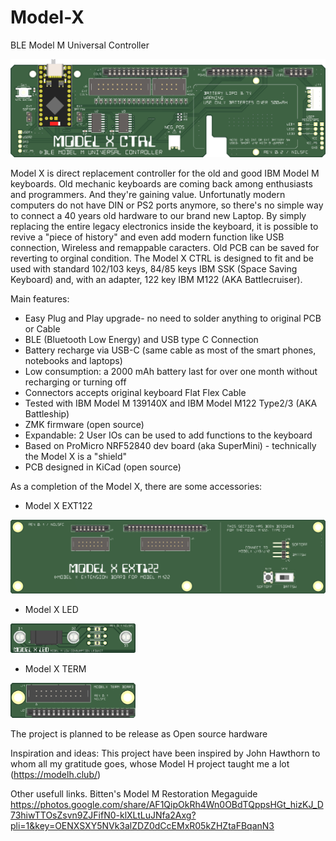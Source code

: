 # Model-X
BLE Model M Universal Controller

![Model X](./site/Model%20X%20CTRL%20(Int.Batt.SW)_16b.png)

Model X is direct replacement controller for the old and good IBM Model M keyboards.
Old mechanic keyboards are coming back among enthusiasts and programmers. And they're gaining value.
Unfortunatly modern computers do not have DIN or PS2 ports anymore, so there's no simple way to connect a 40 years old hardware to our brand new Laptop.
By simply replacing the entire legacy electronics inside the keyboard, it is possible to revive a "piece of history" and even add modern function like USB connection, Wireless and remappable caracters. Old PCB can be saved for reverting to orginal condition.
The Model X CTRL is designed to fit and be used with standard 102/103 keys, 84/85 keys IBM SSK (Space Saving Keyboard) and, with an adapter, 122 key IBM M122 (AKA Battlecruiser).

Main features:
  - Easy Plug and Play upgrade- no need to solder anything to original PCB or Cable
  - BLE (Bluetooth Low Energy) and USB type C Connection
  - Battery recharge via USB-C (same cable as most of the smart phones, notebooks and laptops)
  - Low consumption: a 2000 mAh battery last for over one month without recharging or turning off
  - Connectors accepts original keyboard Flat Flex Cable
  - Tested with IBM Model M 139140X and IBM Model M122 Type2/3 (AKA Battleship)
  - ZMK firmware (open source)
  - Expandable: 2 User IOs can be used to add functions to the keyboard
  - Based on ProMicro NRF52840 dev board (aka SuperMini) - technically the Model X is a "shield"
  - PCB designed in KiCad (open source)

As a completion of the Model X, there are some accessories:
  - Model X EXT122
  
  <img src="./site/Model%20X%20EXT122%20(J7%202x07)_16b.png" alt="Model X EXT122" width="600">

  - Model X LED
  
  <img src="./site/Model%20X%20LED_16b.png" alt="Model X LED" width="200">

  - Model X TERM
  
  <img src="./site/Model%20X%20TERM_16b.png" alt="Model X TERM" width="200">



The project is planned to be release as Open source hardware


Inspiration and ideas:
This project have been inspired by John Hawthorn to whom all my gratitude goes, whose Model H project taught me a lot (https://modelh.club/)

Other usefull links.
Bitten's Model M Restoration Megaguide
https://photos.google.com/share/AF1QipOkRh4Wn0OBdTQppsHGt_hizKJ_D73hiwTTOsZsvn9ZJFifN0-klXLtLuJNfa2Axg?pli=1&key=OENXSXY5NVk3alZDZ0dCcEMxR05kZHZtaFBqanN3
